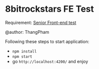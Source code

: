# 8bitrockstars FE Test
Requirement: [Senior Front-end test](https://gist.github.com/hoanglamhuynh/49d1c68442442273ab94b0b6073002ed)

@author: ThangPham

Following these steps to start application:

- `npm install`
- `npm start`
- go `http://localhost:4200/` and enjoy

